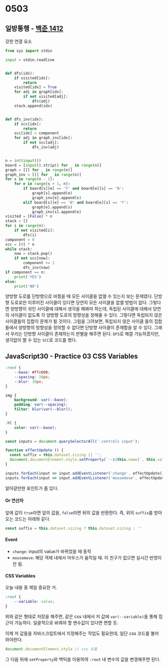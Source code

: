 # 0503



## 일방통행 - [백준 1412](https://www.acmicpc.net/problem/1412)

강한 연결 요소

```python
from sys import stdin

input = stdin.readline


def dfs(idx):
    if visited[idx]:
        return
    visited[idx] = True
    for adj in graph[idx]:
        if not visited[adj]:
            dfs(adj)
    stack.append(idx)


def dfs_inv(idx):
    if scc[idx]:
        return
    scc[idx] = component
    for adj in graph_inv[idx]:
        if not scc[adj]:
            dfs_inv(adj)


n = int(input())
board = [input().strip() for _ in range(n)]
graph = [[] for _ in range(n)]
graph_inv = [[] for _ in range(n)]
for s in range(n - 1):
    for e in range(s + 1, n):
        if board[s][e] == 'Y' and board[e][s] == 'N':
            graph[s].append(e)
            graph_inv[e].append(s)
        elif board[s][e] == 'N' and board[e][s] == 'Y':
            graph[e].append(s)
            graph_inv[s].append(e)
visited = [False] * n
stack = []
for i in range(n):
    if not visited[i]:
        dfs(i)
component = 0
scc = [0] * n
while stack:
    now = stack.pop()
    if not scc[now]:
        component += 1
        dfs_inv(now)
if component == n:
    print('YES')
else:
    print('NO')
```

양방향 도로를 단방향으로 바꿨을 때 모든 사이클을 없앨 수 있는지 보는 문제였다. 단방향 도로로만 이루어진 사이클이 있다면 당연히 모든 사이클을 없앨 방법이 없다. 그렇다면 양방향이 섞인 사이클에 대해서 생각을 해봐야 하는데, 독립된 사이클에 대해서 당연히 사이클이 없도록 각 양방향 도로의 방향성을 정해줄 수 있다. 그렇다면 독립되지 않은 사이클들의 집합이 문제가 될 것이다. 그림을 그려보면, 독립되지 않은 사이클 들의 집합들에서 양방향의 방향성을 정의할 수 없다면 단방향 사이클이 존재함을 알 수 있다. 그래서 우리는 단방향 사이클이 존재하는지 판별을 해주면 된다. `DFS`로 해결 가능하겠지만, 생각없이 짤 수 있는 `SCC`로 코드를 짰다.



## JavaScript30 - Practice 03 CSS Variables

```css
:root {
    --base: #ffc600;
    --spacing: 10px;
    --blur: 10px; 
}

img {
    background: var(--base);
    padding: var(--spacing);
    filter: blur(var(--blur));
}

.hl {
    color: var(--base);
}
```

```javascript
const inputs = document.querySelectorAll('.controls input');

function effectUpdate () {
  const suffix = this.dataset.sizing || '';
  document.documentElement.style.setProperty(`--${this.name}`, this.value + suffix);
}

inputs.forEach(input => input.addEventListener('change', effectUpdate));
inputs.forEach(input => input.addEventListener('mousemove', effectUpdate));
```

알아갈만한 포인트가 좀 있다.

#### Or 연산자

앞에 값이 `true`라면 앞의 값을, `false`라면 뒤의 값을 반환한다. 즉, 위의 `suffix`를 받아오는 코드는 아래와 같다.

```javascript
const suffix = this.dataset.sizing ? this.dataset.sizing : ''
```

#### Event

- `change`: input의 value가 바뀌었을 때 동작
- `mousemove`: 해당 객체 내에서 마우스가 움직일 때. 이 친구가 없으면 실시간 반영이 안 됨.

#### CSS Variables

오늘 내용 중 제일 중요한 거.

```css
:root {
    --variable: value;
}
```

위와 같은 형태로 저장을 해주면, 같은 css 내에서 저 값에 `var(--variable)`을 통해 접근이 가능하다. 일괄적으로 바꿔야 할 변수값이 있다면 편할 듯.

이제 저 값들을 자바스크립트에서 지정해주는 작업도 필요한데, 일단 css 코드를 불러와야한다.

```javascript
document.documentElement.style // css 호출
```

그 다음 뒤에 `setProperty`와 백틱을 이용하여  `:root` 내 변수의 값을 변경해주면 된다.